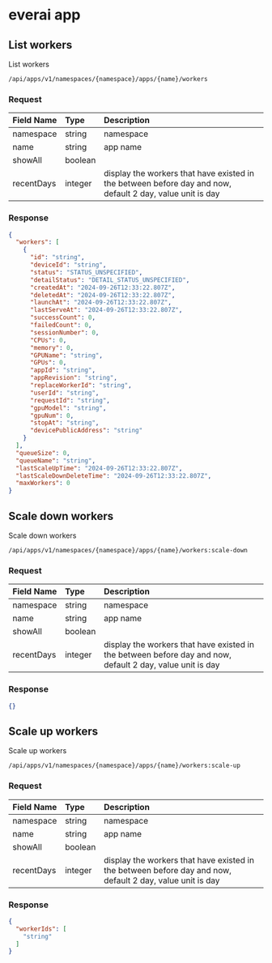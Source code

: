 # everai app

## List workers

List workers

```api
/api/apps/v1/namespaces/{namespace}/apps/{name}/workers
```

### Request

|Field Name |Type |Description |
|:-------------- |:--------------|:--------------|
|namespace | string|namespace|
|name | string|app name|
|showAll   |boolean ||
|recentDays  |integer |display the workers that have existed in the between before day and now, default 2 day, value unit is day|

### Response

```json
{
  "workers": [
    {
      "id": "string",
      "deviceId": "string",
      "status": "STATUS_UNSPECIFIED",
      "detailStatus": "DETAIL_STATUS_UNSPECIFIED",
      "createdAt": "2024-09-26T12:33:22.807Z",
      "deletedAt": "2024-09-26T12:33:22.807Z",
      "launchAt": "2024-09-26T12:33:22.807Z",
      "lastServeAt": "2024-09-26T12:33:22.807Z",
      "successCount": 0,
      "failedCount": 0,
      "sessionNumber": 0,
      "CPUs": 0,
      "memory": 0,
      "GPUName": "string",
      "GPUs": 0,
      "appId": "string",
      "appRevision": "string",
      "replaceWorkerId": "string",
      "userId": "string",
      "requestId": "string",
      "gpuModel": "string",
      "gpuNum": 0,
      "stopAt": "string",
      "devicePublicAddress": "string"
    }
  ],
  "queueSize": 0,
  "queueName": "string",
  "lastScaleUpTime": "2024-09-26T12:33:22.807Z",
  "lastScaleDownDeleteTime": "2024-09-26T12:33:22.807Z",
  "maxWorkers": 0
}
```

## Scale down workers

Scale down workers

```api
/api/apps/v1/namespaces/{namespace}/apps/{name}/workers:scale-down
```

### Request

|Field Name |Type |Description |
|:-------------- |:--------------|:--------------|
|namespace | string|namespace|
|name | string|app name|
|showAll   |boolean ||
|recentDays  |integer |display the workers that have existed in the between before day and now, default 2 day, value unit is day|

### Response

```json
{}
```

## Scale up workers

Scale up workers

```api
/api/apps/v1/namespaces/{namespace}/apps/{name}/workers:scale-up
```

### Request

|Field Name |Type |Description |
|:-------------- |:--------------|:--------------|
|namespace | string|namespace|
|name | string|app name|
|showAll   |boolean ||
|recentDays  |integer |display the workers that have existed in the between before day and now, default 2 day, value unit is day|

### Response

```json
{
  "workerIds": [
    "string"
  ]
}
```